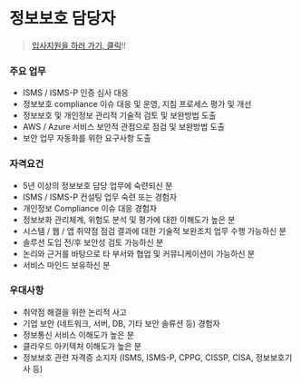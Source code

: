 # 정보보호 담당자

> [입사지원을 하러 가기, 클릭](https://zigbang.recruiter.co.kr/app/applicant/registResume)!!

### 주요 업무

* ISMS / ISMS-P 인증 심사 대응
* 정보보호 compliance 이슈 대응 및 운영, 지침 프로세스 평가 및 개선 
* 정보보호 및 개인정보 관리적 기술적 검토 및 보완방법 도출
* AWS / Azure 서비스 보안적 관점으로 점검 및 보완방법 도출
* 보안 업무 자동화를 위한 요구사항 도출

### 자격요건

* 5년 이상의 정보보호 담당 업무에 숙련되신 분
* ISMS / ISMS-P 컨설팅 업무 숙련 또는 경험자
* 개인정보 Compliance 이슈 대응 경험자
* 정보보화 관리체계, 위험도 분석 및 평가에 대한 이해도가 높은 분
* 시스템 / 웹 / 앱 취약점 점검 결과에 대한 기술적 보완조치 업무 수행 가능하신 분
* 솔루션 도입 전/후 보안성 검토 가능하신 분
* 논리와 근거를 바탕으로 타 부서와 협업 및 커뮤니케이션이 가능하신 분
* 서비스 마인드 보유하신 분

### 우대사항

* 취약점 해결을 위한 논리적 사고
* 기업 보안 (네트워크, 서버, DB, 기타 보안 솔류션 등) 경험자 
* 정보통신 서비스 이해도가 높은 분
* 클라우드 아키텍처 이해도가 높은 분 
* 정보보호 관련 자격증 소지자 (ISMS, ISMS-P, CPPG, CISSP, CISA, 정보보호기사 등)

